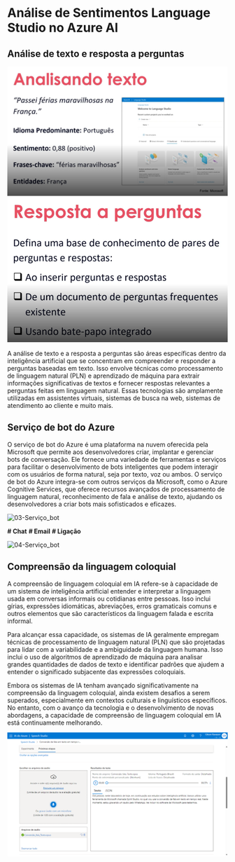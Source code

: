 #  Análise de Sentimentos Language Studio no Azure AI

## Análise de texto e resposta a perguntas

<img src="./Speech/input/01-Analisando_texto.png" alt="01-Analisando_texto">

<img src="./Speech/input/02-Resposta_perguntas.png" alt="02-Resposta_perguntas">

A análise de texto e a resposta a perguntas são áreas específicas dentro da inteligência artificial que se concentram em compreender e responder a perguntas baseadas em texto. Isso envolve técnicas como processamento de linguagem natural (PLN) e aprendizado de máquina para extrair informações significativas de textos e fornecer respostas relevantes a perguntas feitas em linguagem natural. Essas tecnologias são amplamente utilizadas em assistentes virtuais, sistemas de busca na web, sistemas de atendimento ao cliente e muito mais.

## Serviço de bot do Azure

O serviço de bot do Azure é uma plataforma na nuvem oferecida pela Microsoft que permite aos desenvolvedores criar, implantar e gerenciar bots de conversação. Ele fornece uma variedade de ferramentas e serviços para facilitar o desenvolvimento de bots inteligentes que podem interagir com os usuários de forma natural, seja por texto, voz ou ambos. O serviço de bot do Azure integra-se com outros serviços da Microsoft, como o Azure Cognitive Services, que oferece recursos avançados de processamento de linguagem natural, reconhecimento de fala e análise de texto, ajudando os desenvolvedores a criar bots mais sofisticados e eficazes.

<img src="./Speech/input/03-Serviço_bot.png" alt="03-Serviço_bot">

**# Chat** 
**# Email** 
**# Ligação**

<img src="./Speech/input/04-Serviço_bot_02.png" alt="04-Serviço_bot">

## Compreensão da linguagem coloquial

A compreensão de linguagem coloquial em IA refere-se à capacidade de um sistema de inteligência artificial entender e interpretar a linguagem usada em conversas informais ou cotidianas entre pessoas. Isso inclui gírias, expressões idiomáticas, abreviações, erros gramaticais comuns e outros elementos que são característicos da linguagem falada e escrita informal.

Para alcançar essa capacidade, os sistemas de IA geralmente empregam técnicas de processamento de linguagem natural (PLN) que são projetadas para lidar com a variabilidade e a ambiguidade da linguagem humana. Isso inclui o uso de algoritmos de aprendizado de máquina para analisar grandes quantidades de dados de texto e identificar padrões que ajudem a entender o significado subjacente das expressões coloquiais.

Embora os sistemas de IA tenham avançado significativamente na compreensão da linguagem coloquial, ainda existem desafios a serem superados, especialmente em contextos culturais e linguísticos específicos. No entanto, com o avanço da tecnologia e o desenvolvimento de novas abordagens, a capacidade de compreensão de linguagem coloquial em IA está continuamente melhorando.

<img src="./Speech/input/05-Audio_texto.png" alt="05-Audio_texto">

